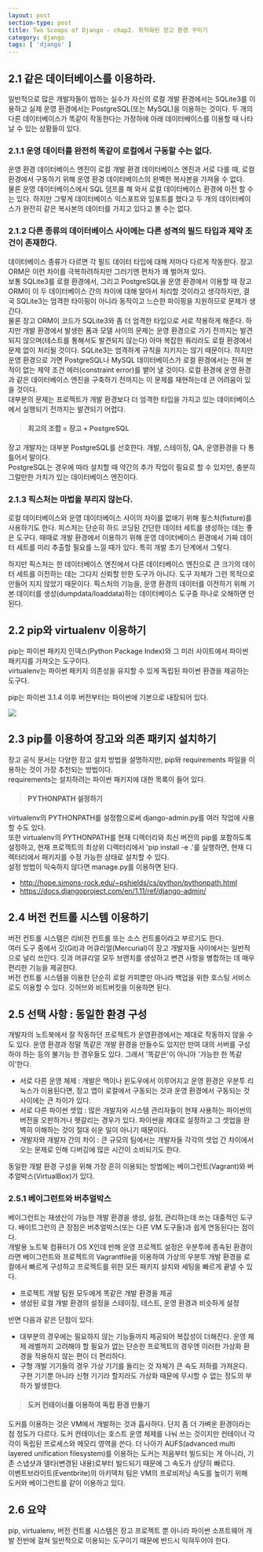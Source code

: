 ```yaml
---
layout: post
section-type: post
title: Two Scoops of Django - chap2. 최적화된 장고 환경 꾸미기
category: django
tags: [ 'django' ]
---
```


## 2.1 같은 데이터베이스를 이용하라.
일반적으로 많은 개발자들이 범하는 실수가 자신의 로컬 개발 환경에서는 SQLite3를 이용하고 실제 운영 환경에서는 PostgreSQL(또는 MySQL)을 이용하는 것이다. 두 개의 다른 데이터베이스가 똑같이 작동한다는 가정하에 아래 데이터베이스를 이용할 때 나타날 수 있는 상황들이 있다.  

### 2.1.1 운영 데이터를 완전히 똑같이 로컬에서 구동할 수는 없다.
운영 환경 데이터베이스 엔진이 로컬 개발 환경 데이터베이스 엔진과 서로 다를 때, 로컬 환경에서 구동하기 위해 운영 환경 데이터베이스의 완벽한 복사본을 가져올 수 없다.  
물론 운영 데이터베이스에서 SQL 덤프를 해 와서 로컬 데이터베이스 환경에 이전 할 수는 있다. 하지만 그렇게 데이터베이스 익스포트와 임포트를 했다고 두 개의 데이터베이스가 완전히 같은 복사본의 데이터를 가지고 있다고 볼 수는 없다.

### 2.1.2 다른 종류의 데이터베이스 사이에는 다른 성격의 필드 타입과 제약 조건이 존재한다.
데이터베이스 종류가 다르면 각 필드 데이터 타입에 대해 저마다 다르게 작동한다. 장고 ORM은 이런 차이를 극복하려하지만 그러기엔 편차가 꽤 벌어져 있다.  
보통 SQLite3를 로컬 환경에서, 그리고 PostgreSQL을 운영 환경에서 이용할 때 장고 ORM이 이 두 데이터베이스 간의 차이에 대해 알아서 처리할 것이라고 생각하지만, 결국 SQLite3는 엄격한 타이핑이 아니라 동적이고 느슨한 파이핑을 지원하므로 문제가 생긴다.  
물론 장고 ORM이 코드가 SQLite3와 좀 더 엄격한 타입으로 서로 작용하게 해준다. 하지만 개발 환경에서 발생한 폼과 모델 사이의 문제는 운영 환경으로 가기 전까지는 발견되지 않으며(테스트를 통해서도 발견되지 않는다) 아마 복잡한 쿼리라도 로컬 환경에서 문제 없이 처리될 것이다. SQLite3는 엄격하게 규칙을 지키지는 않기 때문이다. 하지만 운영 환경으로 가면 PostgreSQL나 MySQL 데이터베이스가 로컬 환경에서는 전혀 본 적이 없는 제약 조건 에러(constraint error)를 뱉어 낼 것이다. 로컬 환경에 운영 환경과 같은 데이터베이스 엔진을 구축하기 전까지는 이 문제를 재현하는데 큰 어려움이 있을 것이다.  
대부분의 문제는 프로젝트가 개발 환경보다 더 엄격한 타입을 가지고 있는 데이터베이스에서 실행되기 전까지는 발견되기 어렵다.  

> #### 최고의 조합 = 장고 + PostgreSQL  
장고 개발자는 대부분 PostgreSQL를 선호한다. 개발, 스테이징, QA, 운영환경을 다 통틀어서 말이다.  
PostgreSQL는 경우에 따라 설치할 때 약간의 추가 작업이 필요로 할 수 있지만, 충분히 그럴만한 가치가 있는 데이터베이스 엔진이다.

### 2.1.3 픽스처는 마법을 부리지 않는다.
로컬 데이터베이스와 운영 데이터베이스 사이의 차이를 없애기 위해 필스처(fixture)를 사용하기도 한다. 피스처는 단순히 하드 코딩된 간단한 데이터 세트를 생성하는 데는 좋은 도구다. 때때로 개발 환경에서 이용하기 위해 운영 데이터베이스 환경에서 가짜 데이터 세트를 미리 추출할 필요를 느낄 때가 있다. 특히 개발 초기 단계에서 그렇다.  

하지만 픽스처는 한 데이터베이스 엔진에서 다른 데이터베이스 엔진으로 큰 크기의 데이터 세트를 이전하는 데는 그다지 신뢰할 만한 도구가 아니다. 도구 자체가 그런 목적으로 만들어 지지 않았기 때문이다. 픽스처의 기능을, 운영 환경의 데이터를 이전하기 위해 기본 데이터를 생성(dumpdata/loaddata)하는 데이터베이스 도구중 하나로 오해하면 안된다.

## 2.2 pip와 virtualenv 이용하기
pip는 파이썬 패키지 인덱스(Python Package Index)와 그 미러 사이트에서 파이썬 패키지를 가져오는 도구이다.  
virtualenv는 파이썬 패키지 의존성을 유지할 수 있게 독립된 파이썬 환경을 제공하는 도구다.  

pip는 파이썬 3.1.4 이후 버전부터는 파이썬에 기본으로 내장되어 있다.

![]({{site.url}}/img/post/django/two_scoops/2.1.png)

## 2.3 pip를 이용하여 장고와 의존 패키지 설치하기
장고 공식 문서는 다양한 장고 설치 방법을 설명하지만, pip와 requirements 파일을 이용하는 것이 가장 추천되는 방법이다.  
requirements는 설치하려는 파이썬 패키지에 대한 목록이 들어 있다.

> #### PYTHONPATH 설정하기  
virtualenv의 PYTHONPATH를 설정함으로써 django-admin.py를 여러 작업에 사용할 수도 있다.  
또한 virtualenv의 PYTHONPATH를 현재 디렉터리와 최신 버전의 pip를 포함하도록 설정하고, 현재 프로젝트의 최상위 디렉터리에서 'pip install -e .'를 실행하면, 현재 디렉터리에서 패키지를 수정 가능한 상태로 설치할 수 있다.  
설정 방법이 익숙하지 않다면 manage.py를 이용하면 된다.
- <http://hope.simons-rock.edu/~pshields/cs/python/pythonpath.html>
- <https://docs.djangoproject.com/en/1.11/ref/django-admin/>

## 2.4 버전 컨트롤 시스템 이용하기
버전 컨트롤 시스템은 리비전 컨트롤 또는 소스 컨트롤이라고 부르기도 한다.  
여러 도구 중에서 깃(Git)과 머큐리얼(Mercurial)이 장고 개발자들 사이에서는 일반적으로 널리 쓰인다. 깃과 머큐리얼 모두 브랜치를 생성하고 변견 사항을 병합하는 데 매우 편리한 기능을 제공한다.  
버전 컨트롤 시스템을 이용한 단순히 로컬 카피뿐만 아니라 백업을 위한 호스팅 서비스로도 이용할 수 있다. 깃허브와 비트버킷을 이용하면 된다.

## 2.5 선택 사항 : 동일한 환경 구성
개발자의 노트북에서 잘 작동하던 프로젝트가 운영환경에서는 제대로 작동하지 않을 수도 있다. 운영 환경과 정말 똑같은 개발 환경을 만들수도 있지만 만여 대의 서버를 구성하야 하는 등의 불가능 한 경우들도 있다. 그래서 '똑같은'이 아니아 '가능한 한 똑같이'한다.

- 서로 다른 운영 체제 : 개발은 맥이나 윈도우에서 이루어지고 운영 환경은 우분투 리눅스가 이용된다면, 장고 앱이 로컬에서 구동되는 것과 운영 환경에서 구동되는 것 사이에는 큰 차이가 있다.
- 서로 다른 파이썬 셋업 : 많은 개발자와 시스템 관리자들이 현재 사용하는 파이썬의 버전을 오판하거나 헷갈리는 경우가 있다. 파이썬을 제대로 설정하고 그 셋업을 완벽히 이해하는 것이 절대 쉬운 일이 아니기 때문이다.
- 개발자와 개발자 간의 차이 : 큰 규모의 팀에서는 개발자들 각각의 셋업 간 차이에서 오는 문제로 인해 디버깅에 많은 시간이 소비되기도 한다.

동일한 개발 환경 구성을 위해 가장 흔히 이용되는 방법에는 베이그런트(Vagrant)와 버추얼박스(VirtualBox)가 있다.

### 2.5.1 베이그런트와 버추얼박스
베이그런트는 재생산이 가능한 개발 환경을 생성, 설정, 관리하는데 쓰는 대중적인 도구다. 배이트그런의 큰 장점은 버추얼박스(또는 다른 VM 도구들)과 쉽게 연동된다는 점이다.  
개발용 노트북 컴퓨터가 OS X인데 반해 운영 프로젝트 설정은 우분투에 종속된 환경이라면 베이그런트와 프로젝트의 Vagrantfile을 이용하여 가상의 우분투 개발 환경을 로컬에서 빠르게 구성하고 프로젝트를 위한 모든 패키지 설치와 세팅을 빠르게 끝낼 수 있다.  

- 프로젝트 개발 팀원 모두에게 똑같은 개발 환경을 제공
- 생성된 로컬 개발 환경의 설정을 스테이징, 테스트, 운영 환경과 비슷하게 설정

반면 다음과 같은 단점이 있다.

- 대부분의 경우에는 필요하지 않는 기능들까지 제공되어 복잡성이 더해진다. 운영 체제 레벨까지 고려해야 할 필요가 없는 단순한 프로젝트의 경우엔 이러한 가상화 환경을 적용하지 않는 편이 더 편리하다.
- 구형 개발 기기들의 경우 가상 기기를 돌리는 것 자체가 큰 속도 저하를 가져온다. 구현 기기뿐 아니라 신형 기기라 할지라도 가상화 때문에 무시할 수 없는 정도의 부하가 발생한다.

> #### 도커 컨테이너를 이용하여 독립 환경 만들기  
도커를 이용하는 것은 VM에서 개발하는 것과 흡사하다. 단지 좀 더 가벼운 환경이라는 점 정도가 다르다. 도커 컨테이너는 호스트 운영 체제를 나눠 쓰는 것이지만 컨테이너 각각이 독립된 프로세스와 메모리 영역을 쓴다. 더 나아가 AUFS(advanced multi layered unification filesystem)를 이용하는 도커는 처음부터 빌드되는 게 아니라, 기존 스냅샷과 델타(변경된 내용)로부터 빌드되기 때문에 그 속도가 상당히 빠르다.  
이벤트브라이트(Eventbrite)의 아키덱처 팀은 VM의 프로비저닝 속도를 높이기 위해 도커와 베이그런트를 같이 이용하고 있다.

## 2.6 요약
pip, virtualenv, 버전 컨트롤 시스템은 장고 프로젝트 뿐 아니라 파이썬 소프트웨어 개발 전반에 걸쳐 일반적으로 이용되는 도구이기 때문에 반드시 익혀두어야 한다.
